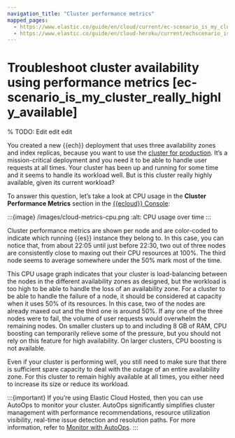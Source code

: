 ```yaml
---
navigation_title: "Cluster performance metrics"
mapped_pages:
  - https://www.elastic.co/guide/en/cloud/current/ec-scenario_is_my_cluster_really_highly_available.html
  - https://www.elastic.co/guide/en/cloud-heroku/current/echscenario_is_my_cluster_really_highly_available.html
---
```


# Troubleshoot cluster availability using performance metrics [ec-scenario_is_my_cluster_really_highly_available]

% TODO: Edit edit edit

You created a new {{ech}} deployment that uses three availability zones and index replicas, because you want to use the [cluster for production](/deploy-manage/production-guidance/availability-and-resilience/resilience-in-ech.md). It’s a mission-critical deployment and you need it to be able to handle user requests at all times. Your cluster has been up and running for some time and it seems to handle its workload well. But is this cluster really highly available, given its current workload?

To answer this question, let’s take a look at CPU usage in the **Cluster Performance Metrics** section in the [{{ecloud}} Console](https://cloud.elastic.co?page=docs&placement=docs-body):

:::{image} /images/cloud-metrics-cpu.png
:alt: CPU usage over time
:::

Cluster performance metrics are shown per node and are color-coded to indicate which running {{es}} instance they belong to. In this case, you can notice that, from about 22:05 until just before 22:30, two out of three nodes are consistently close to maxing out their CPU resources at 100%. The third node seems to average somewhere under the 50% mark most of the time.

This CPU usage graph indicates that your cluster is load-balancing between the nodes in the different availability zones as designed, but the workload is too high to be able to handle the loss of an availability zone. For a cluster to be able to handle the failure of a node, it should be considered at capacity when it uses 50% of its resources. In this case, two of the nodes are already maxed out and the third one is around 50%. If any one of the three nodes were to fail, the volume of user requests would overwhelm the remaining nodes. On smaller clusters up to and including 8 GB of RAM, CPU boosting can temporarily relieve some of the pressure, but you should not rely on this feature for high availability. On larger clusters, CPU boosting is not available.

Even if your cluster is performing well, you still need to make sure that there is sufficient spare capacity to deal with the outage of an entire availability zone. For this cluster to remain highly available at all times, you either need to increase its size or reduce its workload.

:::{important}
 If you’re using Elastic Cloud Hosted, then you can use AutoOps to monitor your cluster. AutoOps significantly simplifies cluster management with performance recommendations, resource utilization visibility, real-time issue detection and resolution paths. For more information, refer to [Monitor with AutoOps](/deploy-manage/monitor/autoops.md).
:::